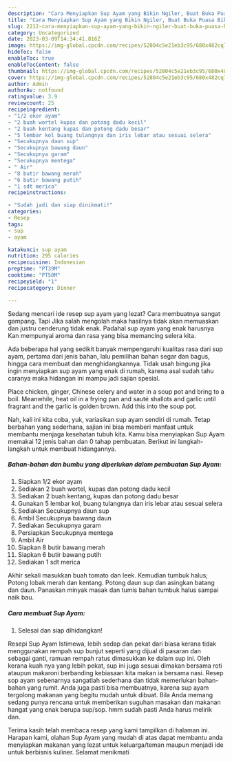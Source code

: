 ```yaml
---
description: "Cara Menyiapkan Sup Ayam yang Bikin Ngiler, Buat Buka Puasa Bikin Ngiler"
title: "Cara Menyiapkan Sup Ayam yang Bikin Ngiler, Buat Buka Puasa Bikin Ngiler"
slug: 2212-cara-menyiapkan-sup-ayam-yang-bikin-ngiler-buat-buka-puasa-bikin-ngiler
category: Uncategorized
date: 2023-03-09T14:34:41.816Z
image: https://img-global.cpcdn.com/recipes/52804c5e21eb3c95/680x482cq70/sup-ayam-foto-resep-utama.jpg
hideToc: false
enableToc: true
enableTocContent: false
thumbnail: https://img-global.cpcdn.com/recipes/52804c5e21eb3c95/680x482cq70/sup-ayam-foto-resep-utama.jpg
cover: https://img-global.cpcdn.com/recipes/52804c5e21eb3c95/680x482cq70/sup-ayam-foto-resep-utama.jpg
author: Admin
authorAv: notfound
ratingvalue: 3.9
reviewcount: 25
recipeingredient:
- "1/2 ekor ayam"
- "2 buah wortel kupas dan potong dadu kecil"
- "2 buah kentang kupas dan potong dadu besar"
- "5 lembar kol buang tulangnya dan iris lebar atau sesuai selera"
- "Secukupnya daun sup"
- "Secukupnya bawang daun"
- "Secukupnya garam"
- "Secukupnya mentega"
- " Air"
- "8 butir bawang merah"
- "6 butir bawang putih"
- "1 sdt merica"
recipeinstructions:

- "Sudah jadi dan siap dinikmati!"
categories:
- Resep
tags:
- sup
- ayam

katakunci: sup ayam 
nutrition: 295 calories
recipecuisine: Indonesian
preptime: "PT39M"
cooktime: "PT50M"
recipeyield: "1"
recipecategory: Dinner

---
```



Sedang mencari ide resep sup ayam yang lezat? Cara membuatnya sangat gampang. Tapi Jika salah mengolah maka hasilnya tidak akan memuaskan dan justru cenderung tidak enak. Padahal sup ayam yang enak harusnya Kan mempunyai aroma dan rasa yang bisa memancing selera kita.


Ada beberapa hal yang sedikit banyak mempengaruhi kualitas rasa dari sup ayam, pertama dari jenis bahan, lalu pemilihan bahan segar dan bagus, hingga cara membuat dan menghidangkannya. Tidak usah bingung jika ingin menyiapkan sup ayam yang enak di rumah, karena asal sudah tahu caranya maka hidangan ini mampu jadi sajian spesial.

Place chicken, ginger, Chinese celery and water in a soup pot and bring to a boil. Meanwhile, heat oil in a frying pan and sauté shallots and garlic until fragrant and the garlic is golden brown. Add this into the soup pot.


Nah, kali ini kita coba, yuk, variasikan sup ayam sendiri di rumah. Tetap berbahan yang sederhana, sajian ini bisa memberi manfaat untuk membantu menjaga kesehatan tubuh kita. Kamu bisa menyiapkan Sup Ayam memakai 12 jenis bahan dan 0 tahap pembuatan. Berikut ini langkah-langkah untuk membuat hidangannya.

<!--inarticleads1-->

##### Bahan-bahan dan bumbu yang diperlukan dalam pembuatan Sup Ayam:

1. Siapkan 1/2 ekor ayam
1. Sediakan 2 buah wortel, kupas dan potong dadu kecil
1. Sediakan 2 buah kentang, kupas dan potong dadu besar
1. Gunakan 5 lembar kol, buang tulangnya dan iris lebar atau sesuai selera
1. Sediakan Secukupnya daun sup
1. Ambil Secukupnya bawang daun
1. Sediakan Secukupnya garam
1. Persiapkan Secukupnya mentega
1. Ambil  Air
1. Siapkan 8 butir bawang merah
1. Siapkan 6 butir bawang putih
1. Sediakan 1 sdt merica


Akhir sekali masukkan buah tomato dan leek. Kemudian tumbuk halus; Potong lobak merah dan kentang. Potong daun sup dan asingkan batang dan daun. Panaskan minyak masak dan tumis bahan tumbuk halus sampai naik bau. 

<!--inarticleads2-->

##### Cara membuat Sup Ayam:


1. Selesai dan siap dihidangkan!

Resepi Sup Ayam Istimewa, lebih sedap dan pekat dari biasa kerana tidak menggunakan rempah sup bunjut seperti yang dijual di pasaran dan sebagai ganti, ramuan rempah ratus dimasukkan ke dalam sup ini. Oleh kerana kuah nya yang lebih pekat, sup ini juga sesuai dimakan bersama roti ataupun makaroni berbanding kebiasaan kita makan ia bersama nasi. Resep sop ayam sebenarnya sangatlah sederhana dan tidak memerlukan bahan-bahan yang rumit. Anda juga pasti bisa membuatnya, karena sup ayam tergolong makanan yang begitu mudah untuk dibuat. Bila Anda memang sedang punya rencana untuk memberikan suguhan masakan dan makanan hangat yang enak berupa sup/sop. hmm sudah pasti Anda harus melirik dan. 

Terima kasih telah membaca resep yang kami tampilkan di halaman ini. Harapan kami, olahan Sup Ayam yang mudah di atas dapat membantu anda menyiapkan makanan yang lezat untuk keluarga/teman maupun menjadi ide untuk berbisnis kuliner. Selamat menikmati
